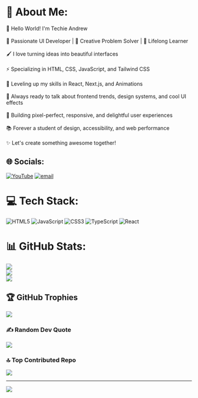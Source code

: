# 💫 About Me:
👋 Hello World! I'm Techie Andrew<br><br>🎨 Passionate UI Developer | 🧩 Creative Problem Solver | 🚀 Lifelong Learner<br><br>🖌️ I love turning ideas into beautiful interfaces<br><br>⚡ Specializing in HTML, CSS, JavaScript, and Tailwind CSS<br><br>🧠 Leveling up my skills in React, Next.js, and Animations<br><br>💬 Always ready to talk about frontend trends, design systems, and cool UI effects<br><br>🌱 Building pixel-perfect, responsive, and delightful user experiences<br><br>📚 Forever a student of design, accessibility, and web performance<br><br>✨ Let's create something awesome together!


## 🌐 Socials:
[![YouTube](https://img.shields.io/badge/YouTube-%23FF0000.svg?logo=YouTube&logoColor=white)](https://youtube.com/@https://www.youtube.com/@techieandrewvd31-tamil/) [![email](https://img.shields.io/badge/Email-D14836?logo=gmail&logoColor=white)](mailto:andrewvd31.techie@gmail.com) 

# 💻 Tech Stack:
![HTML5](https://img.shields.io/badge/html5-%23E34F26.svg?style=plastic&logo=html5&logoColor=white) ![JavaScript](https://img.shields.io/badge/javascript-%23323330.svg?style=plastic&logo=javascript&logoColor=%23F7DF1E) ![CSS3](https://img.shields.io/badge/css3-%231572B6.svg?style=plastic&logo=css3&logoColor=white) ![TypeScript](https://img.shields.io/badge/typescript-%23007ACC.svg?style=plastic&logo=typescript&logoColor=white) ![React](https://img.shields.io/badge/react-%2320232a.svg?style=plastic&logo=react&logoColor=%2361DAFB)
# 📊 GitHub Stats:
![](https://github-readme-stats.vercel.app/api?username=andrewvd31&theme=radical&hide_border=false&include_all_commits=true&count_private=false)<br/>
![](https://nirzak-streak-stats.vercel.app/?user=andrewvd31&theme=radical&hide_border=false)<br/>
![](https://github-readme-stats.vercel.app/api/top-langs/?username=andrewvd31&theme=radical&hide_border=false&include_all_commits=true&count_private=false&layout=compact)

## 🏆 GitHub Trophies
![](https://github-profile-trophy.vercel.app/?username=andrewvd31&theme=transparent&no-frame=false&no-bg=false&margin-w=4)

### ✍️ Random Dev Quote
![](https://quotes-github-readme.vercel.app/api?type=horizontal&theme=dark)

### 🔝 Top Contributed Repo
![](https://github-contributor-stats.vercel.app/api?username=andrewvd31&limit=5&theme=one_dark_pro&combine_all_yearly_contributions=true)

---
[![](https://visitcount.itsvg.in/api?id=andrewvd31&icon=3&color=6)](https://visitcount.itsvg.in)

<!-- Proudly created with GPRM ( https://gprm.itsvg.in ) -->
